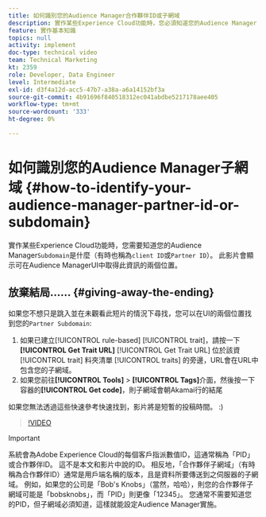 ```yaml
---
title: 如何識別您的Audience Manager合作夥伴ID或子網域
description: 實作某些Experience Cloud功能時，您必須知道您的Audience Manager「合作夥伴ID」是什麼（有時也稱為「用戶端ID」或「子網域」）。 此影片會在兩處顯示您可在Audience ManagerUI中取得此ID的位置。
feature: 實作基本知識
topics: null
activity: implement
doc-type: technical video
team: Technical Marketing
kt: 2359
role: Developer, Data Engineer
level: Intermediate
exl-id: d3f4a12d-acc5-47b7-a38a-a6a14152bf3a
source-git-commit: 4b91696f840518312ec041abdbe5217178aee405
workflow-type: tm+mt
source-wordcount: '333'
ht-degree: 0%

---
```


# 如何識別您的Audience Manager子網域 {#how-to-identify-your-audience-manager-partner-id-or-subdomain}

實作某些Experience Cloud功能時，您需要知道您的Audience Manager`Subdomain`是什麼（有時也稱為`client ID`或`Partner ID`）。 此影片會顯示可在Audience ManagerUI中取得此資訊的兩個位置。

## 放棄結局…… {#giving-away-the-ending}

如果您不想只是跳入並在未觀看此短片的情況下尋找，您可以在UI的兩個位置找到您的`Partner Subdomain`:

1. 如果已建立[!UICONTROL rule-based] [!UICONTROL trait]，請按一下&#x200B;**[!UICONTROL Get Trait URL]**
   [!UICONTROL Get Trait URL] 位於該資 [!UICONTROL trait] 料夾清單 [!UICONTROL traits] 的旁邊，URL會在URL中包含您的子網域。
1. 如果您前往&#x200B;**[!UICONTROL Tools]** > **[!UICONTROL Tags]**&#x200B;介面，然後按一下容器的&#x200B;**[!UICONTROL Get code]**，則子網域會朝Akamai行的結尾

如果您無法透過這些快速參考快速找到，影片將是短暫的投稿時間。 :)

>[!VIDEO](https://video.tv.adobe.com/v/25922/?quality=12)

>[!IMPORTANT]
>
>系統會為Adobe Experience Cloud的每個客戶指派數值ID，這通常稱為「PID」或合作夥伴ID。 這不是本文和影片中說的ID。 相反地，「合作夥伴子網域」（有時稱為合作夥伴ID）通常是用戶端名稱的版本，且是資料所要傳送到之伺服器的子網域。 例如，如果您的公司是「Bob&#39;s Knobs」（當然，哈哈），則您的合作夥伴子網域可能是「bobsknobs」，而「PID」則更像「12345」。 您通常不需要知道您的PID，但子網域必須知道，這樣就能設定Audience Manager實施。

